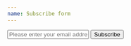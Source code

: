 ```yaml
---
name: Subscribe form
---
```

<form>
  <div class="form-control form-control--inline">
    <input type="text" placeholder="Please enter your email address" class="text-input"/>
    <button class="btn btn--primary">Subscribe</button>
  </div>
</form>